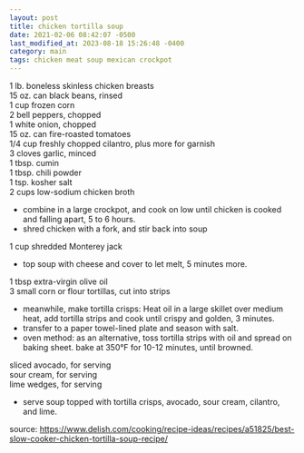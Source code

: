 ```yaml
---
layout: post
title: chicken tortilla soup
date: 2021-02-06 08:42:07 -0500
last_modified_at: 2023-08-18 15:26:48 -0400
category: main
tags: chicken meat soup mexican crockpot
---
```


1 lb. boneless skinless chicken breasts  
15 oz. can black beans, rinsed  
1 cup frozen corn  
2 bell peppers, chopped  
1 white onion, chopped  
15 oz. can fire-roasted tomatoes  
1/4 cup freshly chopped cilantro, plus more for garnish  
3 cloves garlic, minced  
1 tbsp. cumin  
1 tbsp. chili powder  
1 tsp. kosher salt  
2 cups low-sodium chicken broth  
* combine in a large crockpot, and cook on low until chicken is cooked and falling apart, 5 to 6 hours.
* shred chicken with a fork, and stir back into soup

1 cup shredded Monterey jack  
* top soup with cheese and cover to let melt, 5 minutes more.

1 tbsp extra-virgin olive oil  
3 small corn or flour tortillas, cut into strips  
* meanwhile, make tortilla crisps: Heat oil in a large skillet over medium heat, add tortilla strips and cook until crispy and golden, 3 minutes.
* transfer to a paper towel-lined plate and season with salt.
* oven method: as an alternative, toss tortilla strips with oil and spread on baking sheet. bake at 350°F for 10-12 minutes, until browned.

sliced avocado, for serving  
sour cream, for serving  
lime wedges, for serving  
* serve soup topped with tortilla crisps, avocado, sour cream, cilantro, and lime. 

source: <https://www.delish.com/cooking/recipe-ideas/recipes/a51825/best-slow-cooker-chicken-tortilla-soup-recipe/>
